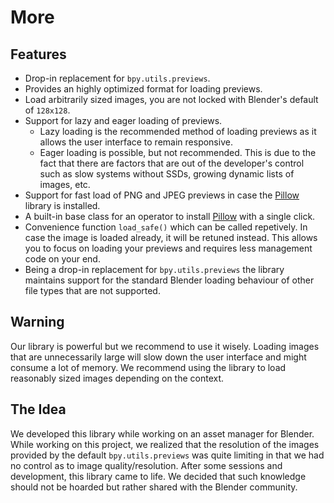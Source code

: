 # More

## Features

- Drop-in replacement for `bpy.utils.previews`.
- Provides an highly optimized format for loading previews.
- Load arbitrarily sized images, you are not locked with Blender's default of `128x128`.
- Support for lazy and eager loading of previews.
    - Lazy loading is the recommended method of loading previews as it allows the user interface to remain responsive.
    - Eager loading is possible, but not recommended. This is due to the fact that there are factors that are out of the developer's control such as slow systems without SSDs, growing dynamic lists of images, etc.
- Support for fast load of PNG and JPEG previews in case the [Pillow](https://pypi.org/project/Pillow/) library is installed.
- A built-in base class for an operator to install [Pillow](https://pypi.org/project/Pillow/) with a single click.
- Convenience function `load_safe()` which can be called repetively. In case the image is loaded already, it will be retuned instead. This allows you to focus on loading your previews and requires less management code on your end.
- Being a drop-in replacement for `bpy.utils.previews` the library maintains support for the standard Blender loading behaviour of other file types that are not supported.

## Warning

 Our library is powerful but we recommend to use it wisely. Loading images that are unnecessarily large will slow down the user interface and might consume a lot of memory. We recommend using the library to load reasonably sized images depending on the context.

## The Idea

We developed this library while working on an asset manager for Blender. While working on this project, we realized that the resolution of the images provided by the default `bpy.utils.previews` was quite limiting in that we had no control as to image quality/resolution. After some sessions and development, this library came to life. We decided that such knowledge should not be hoarded but rather shared with the Blender community.
